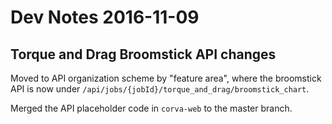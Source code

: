 # Dev Notes 2016-11-09

## Torque and Drag Broomstick API changes

Moved to API organization scheme by "feature area", where the broomstick API is now under `/api/jobs/{jobId}/torque_and_drag/broomstick_chart`.

Merged the API placeholder code in `corva-web` to the master branch.
